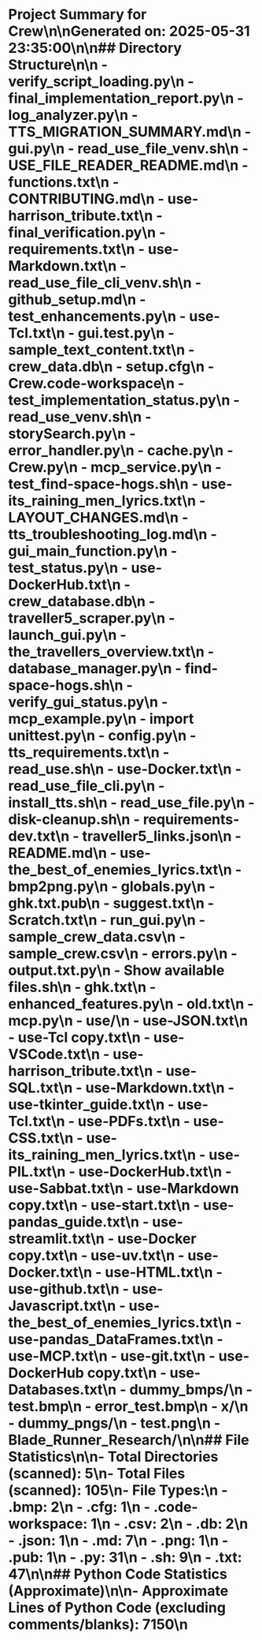 # Project Summary for Crew\n\nGenerated on: 2025-05-31 23:35:00\n\n## Directory Structure\n\n  - verify_script_loading.py\n  - final_implementation_report.py\n  - log_analyzer.py\n  - TTS_MIGRATION_SUMMARY.md\n  - gui.py\n  - read_use_file_venv.sh\n  - USE_FILE_READER_README.md\n  - functions.txt\n  - CONTRIBUTING.md\n  - use-harrison_tribute.txt\n  - final_verification.py\n  - requirements.txt\n  - use-Markdown.txt\n  - read_use_file_cli_venv.sh\n  - github_setup.md\n  - test_enhancements.py\n  - use-Tcl.txt\n  - gui.test.py\n  - sample_text_content.txt\n  - crew_data.db\n  - setup.cfg\n  - Crew.code-workspace\n  - test_implementation_status.py\n  - read_use_venv.sh\n  - storySearch.py\n  - error_handler.py\n  - cache.py\n  - Crew.py\n  - mcp_service.py\n  - test_find-space-hogs.sh\n  - use-its_raining_men_lyrics.txt\n  - LAYOUT_CHANGES.md\n  - tts_troubleshooting_log.md\n  - gui_main_function.py\n  - test_status.py\n  - use-DockerHub.txt\n  - crew_database.db\n  - traveller5_scraper.py\n  - launch_gui.py\n  - the_travellers_overview.txt\n  - database_manager.py\n  - find-space-hogs.sh\n  - verify_gui_status.py\n  - mcp_example.py\n  - import unittest.py\n  - config.py\n  - tts_requirements.txt\n  - read_use.sh\n  - use-Docker.txt\n  - read_use_file_cli.py\n  - install_tts.sh\n  - read_use_file.py\n  - disk-cleanup.sh\n  - requirements-dev.txt\n  - traveller5_links.json\n  - README.md\n  - use-the_best_of_enemies_lyrics.txt\n  - bmp2png.py\n  - globals.py\n  - ghk.txt.pub\n  - suggest.txt\n  - Scratch.txt\n  - run_gui.py\n  - sample_crew_data.csv\n  - sample_crew.csv\n  - errors.py\n  - output.txt.py\n  - Show available files.sh\n  - ghk.txt\n  - enhanced_features.py\n  - old.txt\n  - mcp.py\n  - use/\n    - use-JSON.txt\n    - use-Tcl copy.txt\n    - use-VSCode.txt\n    - use-harrison_tribute.txt\n    - use-SQL.txt\n    - use-Markdown.txt\n    - use-tkinter_guide.txt\n    - use-Tcl.txt\n    - use-PDFs.txt\n    - use-CSS.txt\n    - use-its_raining_men_lyrics.txt\n    - use-PIL.txt\n    - use-DockerHub.txt\n    - use-Sabbat.txt\n    - use-Markdown copy.txt\n    - use-start.txt\n    - use-pandas_guide.txt\n    - use-streamlit.txt\n    - use-Docker copy.txt\n    - use-uv.txt\n    - use-Docker.txt\n    - use-HTML.txt\n    - use-github.txt\n    - use-Javascript.txt\n    - use-the_best_of_enemies_lyrics.txt\n    - use-pandas_DataFrames.txt\n    - use-MCP.txt\n    - use-git.txt\n    - use-DockerHub copy.txt\n    - use-Databases.txt\n  - dummy_bmps/\n    - test.bmp\n    - error_test.bmp\n  - x/\n  - dummy_pngs/\n    - test.png\n  - Blade_Runner_Research/\n\n## File Statistics\n\n- Total Directories (scanned): 5\n- Total Files (scanned): 105\n- File Types:\n  - .bmp: 2\n  - .cfg: 1\n  - .code-workspace: 1\n  - .csv: 2\n  - .db: 2\n  - .json: 1\n  - .md: 7\n  - .png: 1\n  - .pub: 1\n  - .py: 31\n  - .sh: 9\n  - .txt: 47\n\n## Python Code Statistics (Approximate)\n\n- Approximate Lines of Python Code (excluding comments/blanks): 7150\n